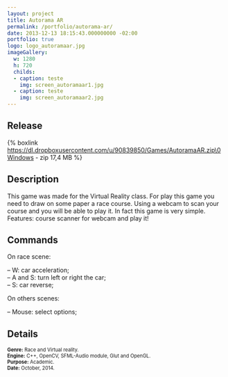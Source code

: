 ```yaml
---
layout: project
title: Autorama AR
permalink: /portfolio/autorama-ar/
date: 2013-12-13 18:15:43.000000000 -02:00
portfolio: true
logo: logo_autoramaar.jpg
imageGallery:
  w: 1280
  h: 720
  childs:
  - caption: teste
    img: screen_autoramaar1.jpg
  - caption: teste
    img: screen_autoramaar2.jpg
---
```


 <span/>

## Release

{% boxlink https://dl.dropboxusercontent.com/u/90839850/Games/AutoramaAR.zip\0Windows - zip 17,4 MB %}

## Description

This game was made for the Virtual Reality class. For play this game you need to draw on some paper a race course.
Using a webcam to scan your course and you will be able to play it. In fact this game is very simple.
Features: course scanner for webcam and play it!

## Commands

On race scene:

– W: car acceleration;<br>
– A and S: turn left or right the car;<br>
– S: car reverse;<br>

On others scenes:

– Mouse: select options;

## Details

<p style="font-size:0.8em">
<strong>Genre:</strong> Race and Virtual reality.<br>
<strong>Engine:</strong> C++, OpenCV, SFML-Audio module, Glut and OpenGL.<br>
<strong>Purpose:</strong> Academic.<br>
<strong>Date:</strong> October, 2014.<br>
</p>
